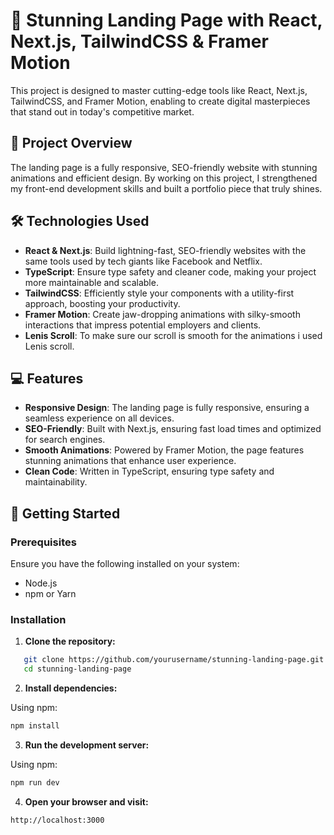 # 🚀 Stunning Landing Page with React, Next.js, TailwindCSS & Framer Motion

 This project is designed to master cutting-edge tools like React, Next.js, TailwindCSS, and Framer Motion, enabling to create digital masterpieces that stand out in today's competitive market.

## 🎯 Project Overview

 The landing page is a fully responsive, SEO-friendly website with stunning animations and efficient design. By working on this project, I strengthened my front-end development skills and built a portfolio piece that truly shines.

## 🛠️ Technologies Used

- **React & Next.js**: Build lightning-fast, SEO-friendly websites with the same tools used by tech giants like Facebook and Netflix.
- **TypeScript**: Ensure type safety and cleaner code, making your project more maintainable and scalable.
- **TailwindCSS**: Efficiently style your components with a utility-first approach, boosting your productivity.
- **Framer Motion**: Create jaw-dropping animations with silky-smooth interactions that impress potential employers and clients.
- **Lenis Scroll**: To make sure our scroll is smooth for the animations i used Lenis scroll.

## 💻 Features

- **Responsive Design**: The landing page is fully responsive, ensuring a seamless experience on all devices.
- **SEO-Friendly**: Built with Next.js, ensuring fast load times and optimized for search engines.
- **Smooth Animations**: Powered by Framer Motion, the page features stunning animations that enhance user experience.
- **Clean Code**: Written in TypeScript, ensuring type safety and maintainability.

## 🚀 Getting Started

### Prerequisites

Ensure you have the following installed on your system:

- Node.js
- npm or Yarn

### Installation

1. **Clone the repository:**

```bash
   git clone https://github.com/yourusername/stunning-landing-page.git
   cd stunning-landing-page
```

2. **Install dependencies:**

Using npm:

```bash
npm install
```

3. **Run the development server:**

Using npm:

```bash
npm run dev
```

4. **Open your browser and visit:**

```bash
http://localhost:3000
```